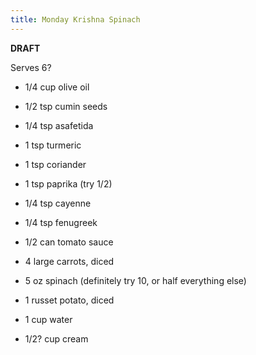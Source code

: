 ```yaml
---
title: Monday Krishna Spinach
---
```


**DRAFT**

Serves 6?

* 1/4 cup olive oil
* 1/2 tsp cumin seeds
* 1/4 tsp asafetida

* 1 tsp turmeric
* 1 tsp coriander
* 1 tsp paprika (try 1/2)
* 1/4 tsp cayenne
* 1/4 tsp fenugreek
* 1/2 can tomato sauce

* 4 large carrots, diced
* 5 oz spinach (definitely try 10, or half everything else)
* 1 russet potato, diced

* 1 cup water

* 1/2? cup cream
